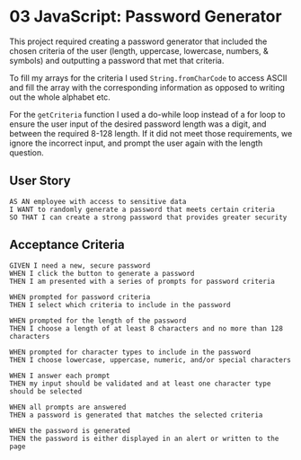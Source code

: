 # 03 JavaScript: Password Generator

This project required creating a password generator that included the chosen criteria of the user (length, uppercase, lowercase, numbers, & symbols) and outputting a password that met that criteria. 

To fill my arrays for the criteria I used `String.fromCharCode` to access ASCII and fill the array with the corresponding information as opposed to writing out the whole alphabet etc. 

For the `getCriteria` function I used a do-while loop instead of a for loop to ensure the user input of the desired password length was a digit, and between the required 8-128 length. If it did not meet those requirements, we ignore the incorrect input, and prompt the user again with the length question.

## User Story

```
AS AN employee with access to sensitive data
I WANT to randomly generate a password that meets certain criteria
SO THAT I can create a strong password that provides greater security
```

## Acceptance Criteria

```
GIVEN I need a new, secure password
WHEN I click the button to generate a password
THEN I am presented with a series of prompts for password criteria

WHEN prompted for password criteria
THEN I select which criteria to include in the password

WHEN prompted for the length of the password
THEN I choose a length of at least 8 characters and no more than 128 characters

WHEN prompted for character types to include in the password
THEN I choose lowercase, uppercase, numeric, and/or special characters

WHEN I answer each prompt
THEN my input should be validated and at least one character type should be selected

WHEN all prompts are answered
THEN a password is generated that matches the selected criteria

WHEN the password is generated
THEN the password is either displayed in an alert or written to the page
```

